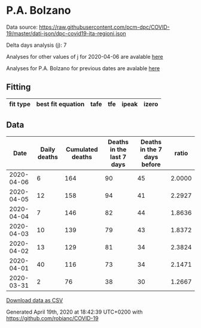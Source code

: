 # P.A. Bolzano

Data source: https://raw.githubusercontent.com/pcm-dpc/COVID-19/master/dati-json/dpc-covid19-ita-regioni.json

Delta days analysis (j): 7

Analyses for other values of j for 2020-04-06 are avalable [here](../2020-04-06/README.md)

Analyses for P.A. Bolzano for previous dates are avalable [here](../README.md)

## Fitting 
|fit type|best fit equation|tafe|tfe|ipeak|izero|
|-------|-----|--------|------|---|---|

## Data
|Date|Daily deaths|Cumulated deaths|Deaths in the last 7 days|Deaths in the 7 days before|ratio|
|----|----------|-----------|-------|--------------------|-----|
|2020-04-06|6|164|90|45|2.0000|
|2020-04-05|12|158|94|41|2.2927|
|2020-04-04|7|146|82|44|1.8636|
|2020-04-03|10|139|79|43|1.8372|
|2020-04-02|13|129|81|34|2.3824|
|2020-04-01|40|116|73|34|2.1471|
|2020-03-31|2|76|38|30|1.2667|

[Download data as CSV](COVID-19_p.a._bolzano_j7_2020-04-06.csv)

Generated April 19th, 2020 at 18:42:39 UTC+0200 with https://github.com/robianc/COVID-19
